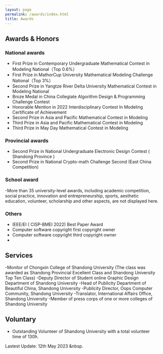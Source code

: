 ```yaml
---
layout: page
permalink: /awards/index.html
title: Awards
---
```


## Awards & Honors

### National awards

- First Prize in Contemporary Undergraduate Mathematical Contest in Modeling National（Top 0.6%）
- First Prize in MathorCup University Mathematical Modeling Challenge National（Top 3%）
- Second Prize in Yangtze River Delta University Mathematical Contest in Modeling National
- Broze Medal in China Collegiate Algorithm Design & Programming Challenge Contest
- Honorable Mention in 2022 Interdisciplinary Contest In Modeling Certificate of Achievement
- Second Prize in Asia and Pacific Mathematical Contest in Modeling
- Third Prize in Asia and Pacific Mathematical Contest in Modeling
- Third Prize in May Day Mathematical Contest in Modeling

### Provincial awards

- Second Prize in National Undergraduate Electronic Design Contest ( Shandong Province )
- Second Prize in National Crypto-math Challenge Second (East China Competition)

### School award

-More than 35 university-level awards, including academic competition, social practice, innovation and entrepreneurship, sports, aesthetic education, volunteer, scholarship and other aspects, are not displayed here.

### Others 

- IEEE/EI ( CISP-BMEI 2022) Best Paper Award
- Computer software copyright first copyright owner
- Computer software copyright third copyright owner
- 
## Services

-Monitor of Chongxin College of Shandong University (The class was awarded as Shandong Provincial Excellent Class and Shandong University Top Ten Class)
-Deputy Director of Student online Graphic Design Department of Shandong University
-Head of Publicity Department of Beautiful China, Shandong University
-Publicity Director, Oops Computer Community, Shandong University
-Translator, International Affairs Office, Shandong University
-Member of press corps of one or more colleges of Shandong University

## Voluntary

- Outstanding Volunteer of Shandong University with a total volunteer time of 130h.



Lastest Update: 12th May 2023 &nbsp.
